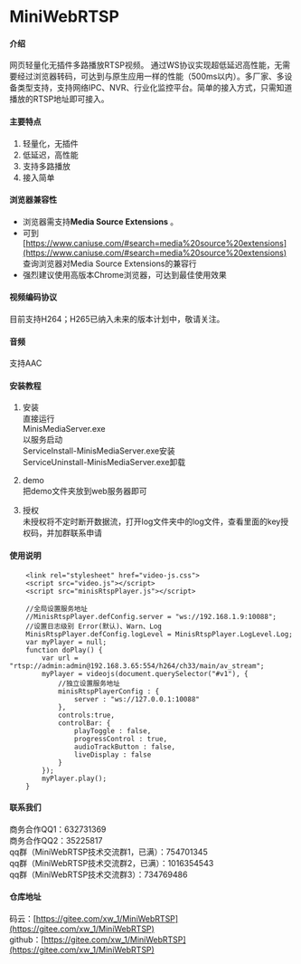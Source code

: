 # MiniWebRTSP

#### 介绍
网页轻量化无插件多路播放RTSP视频。
通过WS协议实现超低延迟高性能，无需要经过浏览器转码，可达到与原生应用一样的性能（500ms以内）。多厂家、多设备类型支持，支持网络IPC、NVR、行业化监控平台。简单的接入方式，只需知道播放的RTSP地址即可接入。

#### 主要特点
1.  轻量化，无插件
2.  低延迟，高性能
3.  支持多路播放
4.  接入简单


#### 浏览器兼容性
- 浏览器需支持**Media Source Extensions** 。
- 可到 [https://www.caniuse.com/#search=media%20source%20extensions](https://www.caniuse.com/#search=media%20source%20extensions) 查询浏览器对Media Source Extensions的兼容行
- 强烈建议使用高版本Chrome浏览器，可达到最佳使用效果

#### 视频编码协议
目前支持H264；H265已纳入未来的版本计划中，敬请关注。


#### 音频
支持AAC


#### 安装教程

1.  安装<br/>
直接运行<br/>
MinisMediaServer.exe<br/>
以服务启动<br/>
ServiceInstall-MinisMediaServer.exe安装<br/>
ServiceUninstall-MinisMediaServer.exe卸载<br/>

2.  demo<br/>
把demo文件夹放到web服务器即可 

3.  授权<br/>
未授权将不定时断开数据流，打开log文件夹中的log文件，查看里面的key授权码，并加群联系申请

#### 使用说明
		<link rel="stylesheet" href="video-js.css">
		<script src="video.js"></script>
		<script src="minisRtspPlayer.js"></script>
		
    	//全局设置服务地址
    	//MinisRtspPlayer.defConfig.server = "ws://192.168.1.9:10088";
    	//设置日志级别 Error(默认)、Warn、Log
    	MinisRtspPlayer.defConfig.logLevel = MinisRtspPlayer.LogLevel.Log;
    	var myPlayer = null;
    	function doPlay() {
    		var url = "rtsp://admin:admin@192.168.3.65:554/h264/ch33/main/av_stream";
    		myPlayer = videojs(document.querySelector("#v1"), {
    			//独立设置服务地址
    			minisRtspPlayerConfig : {
    				server : "ws://127.0.0.1:10088"
    			},
    			controls:true, 
    			controlBar: {			
    				playToggle : false,
    				progressControl : true,
    				audioTrackButton : false,
    				liveDisplay : false
    			}
    		});
    		myPlayer.play();
    	}

#### 联系我们
商务合作QQ1：632731369<br/>
商务合作QQ2：35225817<br/>
qq群（MiniWebRTSP技术交流群1，已满）：754701345<br/>
qq群（MiniWebRTSP技术交流群2，已满）：1016354543<br/>
qq群（MiniWebRTSP技术交流群3）：734769486<br/>
#### 仓库地址
码云：[https://gitee.com/xw_1/MiniWebRTSP](https://gitee.com/xw_1/MiniWebRTSP)<br/>
github：[https://gitee.com/xw_1/MiniWebRTSP](https://gitee.com/xw_1/MiniWebRTSP)<br/>